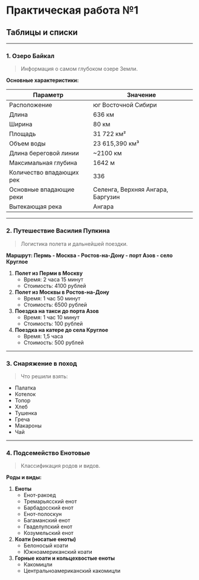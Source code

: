 # Практическая работа №1
## Таблицы и списки

---

### 1. Озеро Байкал

> Информация о самом глубоком озере Земли.

**Основные характеристики:**

| Параметр                | Значение                     |
|--------------------------|-----------------------------|
| Расположение             | юг Восточной Сибири         |
| Длина                    | 636 км                       |
| Ширина                   | 80 км                        |
| Площадь                  | 31 722 км²                   |
| Объем воды               | 23 615,390 км³               |
| Длина береговой линии    | ~2100 км                      |
| Максимальная глубина     | 1642 м                        |
| Количество впадающих рек | 336                            |
| Основные впадающие реки  | Селенга, Верхняя Ангара, Баргузин |
| Вытекающая река          | Ангара                        |

---

### 2. Путешествие Василия Пупкина

> Логистика полета и дальнейшей поездки.

**Маршрут: Пермь - Москва - Ростов-на-Дону - порт Азов - село Круглое**

1. **Полет из Перми в Москву**
   - Время: 2 часа 15 минут
   - Стоимость: 4100 рублей
2. **Полет из Москвы в Ростов-на-Дону**
   - Время: 1 час 50 минут
   - Стоимость: 6500 рублей
3. **Поездка на такси до порта Азов**
   - Время: 1 час 10 минут
   - Стоимость: 100 рублей
4. **Поездка на катере до села Круглое**
   - Время: 1,5 часа
   - Стоимость: 500 рублей

---

### 3. Снаряжение в поход

> Что решили взять:

- Палатка
- Котелок
- Топор
- Хлеб
- Тушенка
- Греча
- Макароны
- Чай

---

### 4. Подсемейство Енотовые

> Классификация родов и видов.

**Роды и виды:**

1. **Еноты**
   - Енот-ракоед
   - Тремарьясский енот
   - Барбадосский енот
   - Енот-полоскун
   - Багаманский енот
   - Гваделупский енот
   - Козумельский енот
2. **Коати (носатые еноты)**
   - Белоносый коати
   - Южноамериканский коати
3. **Горные коати и кольцехвостые еноты**
   - Какомицли
   - Центральноамериканский какомицли

